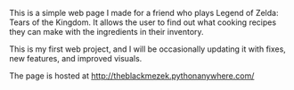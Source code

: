 This is a simple web page I made for a friend who plays Legend of Zelda: Tears of the Kingdom. It allows the user to find out what cooking recipes they can make with the ingredients in their inventory.

This is my first web project, and I will be occasionally updating it with fixes, new features, and improved visuals.

The page is hosted at http://theblackmezek.pythonanywhere.com/
